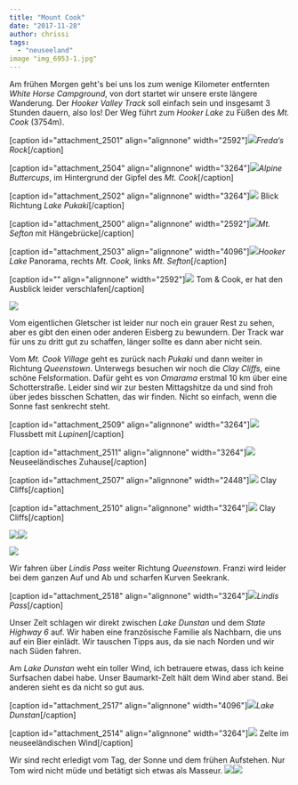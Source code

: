 ```yaml
---
title: "Mount Cook"
date: "2017-11-28"
author: chrissi
tags: 
  - "neuseeland"
image "img_6953-1.jpg"
---
```


Am frühen Morgen geht's bei uns los zum wenige Kilometer entfernten _White Horse Campground_, von dort startet wir unsere erste längere Wanderung. Der _Hooker Valley Track_ soll einfach sein und insgesamt 3 Stunden dauern, also los! Der Weg führt zum _Hooker Lake_ zu Füßen des _Mt. Cook_ (3754m).

\[caption id="attachment\_2501" align="alignnone" width="2592"\]![](images/img_2570.jpg)_Freda‘s Rock_\[/caption\]

\[caption id="attachment\_2504" align="alignnone" width="3264"\]![](images/img_6927-1.jpg)_Alpine Buttercups_, im Hintergrund der Gipfel des _Mt. Cook_\[/caption\]

\[caption id="attachment\_2502" align="alignnone" width="3264"\]![](images/img_6877.jpg) Blick Richtung _Lake Pukaki_\[/caption\]

\[caption id="attachment\_2500" align="alignnone" width="2592"\]![](images/img_2575.jpg)_Mt. Sefton_ mit Hängebrücke\[/caption\]

\[caption id="attachment\_2503" align="alignnone" width="4096"\]![](images/img_6953-1.jpg)_Hooker Lake_ Panorama, rechts _Mt. Cook,_ links _Mt. Sefton_\[/caption\]

\[caption id="" align="alignnone" width="2592"\]![](images/img_2583.jpg) Tom & Cook, er hat den Ausblick leider verschlafen\[/caption\]

![](images/img_6943.jpg)

Vom eigentlichen Gletscher ist leider nur noch ein grauer Rest zu sehen, aber es gibt den einen oder anderen Eisberg zu bewundern. Der Track war für uns zu dritt gut zu schaffen, länger sollte es dann aber nicht sein.

Vom _Mt. Cook Village_ geht es zurück nach _Pukaki_ und dann weiter in Richtung _Queenstown_. Unterwegs besuchen wir noch die _Clay Cliffs,_ eine schöne Felsformation. Dafür geht es von _Omarama_ erstmal 10 km über eine Schotterstraße. Leider sind wir zur besten Mittagshitze da und sind froh über jedes bisschen Schatten, das wir finden. Nicht so einfach, wenn die Sonne fast senkrecht steht.

\[caption id="attachment\_2509" align="alignnone" width="3264"\]![](images/img_7055.jpg) Flussbett mit _Lupinen_\[/caption\]

\[caption id="attachment\_2511" align="alignnone" width="3264"\]![](images/img_7064.jpg) Neuseeländisches Zuhause\[/caption\]

\[caption id="attachment\_2507" align="alignnone" width="2448"\]![](images/img_7047.jpg) Clay Cliffs\[/caption\]

\[caption id="attachment\_2510" align="alignnone" width="3264"\]![](images/img_7005.jpg) Clay Cliffs\[/caption\]

![](images/img_7012.jpg)![](images/img_7018.jpg)

![](images/copypasteimage.jpg)

Wir fahren über _Lindis Pass_ weiter Richtung _Queenstown_. Franzi wird leider bei dem ganzen Auf und Ab und scharfen Kurven Seekrank.

\[caption id="attachment\_2518" align="alignnone" width="3264"\]![](images/img_7069.jpg)_Lindis Pass_\[/caption\]

Unser Zelt schlagen wir direkt zwischen _Lake Dunstan_ und dem _State Highway 6_ auf. Wir haben eine französische Familie als Nachbarn, die uns auf ein Bier einlädt. Wir tauschen Tipps aus, da sie nach Norden und wir nach Süden fahren.

Am _Lake Dunstan_ weht ein toller Wind, ich betrauere etwas, dass ich keine Surfsachen dabei habe. Unser Baumarkt-Zelt hält dem Wind aber stand. Bei anderen sieht es da nicht so gut aus.

\[caption id="attachment\_2517" align="alignnone" width="4096"\]![](images/img_7074.jpg)_Lake Dunstan_\[/caption\]

\[caption id="attachment\_2514" align="alignnone" width="3264"\]![](images/img_7076.jpg) Zelte im neuseeländischen Wind\[/caption\]

Wir sind recht erledigt vom Tag, der Sonne und dem frühen Aufstehen. Nur Tom wird nicht müde und betätigt sich etwas als Masseur. ![](images/img_7095.jpg)![](images/img_7099.jpg)
